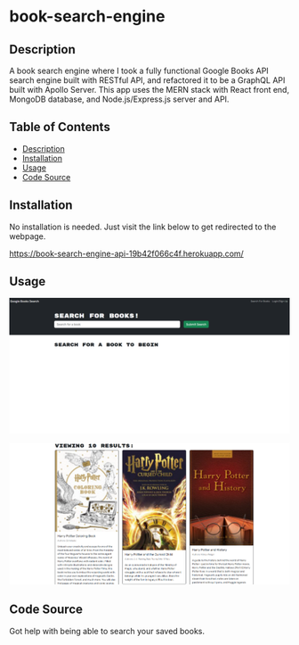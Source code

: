 # book-search-engine

## Description

A book search engine where I took a fully functional Google Books API search engine built with RESTful API, and refactored it to be a GraphQL API built with Apollo Server. This app uses the MERN stack with React front end, MongoDB database, and Node.js/Express.js server and API.

## Table of Contents

* [Description](#description)
* [Installation](#installation)
* [Usage](#usage)
* [Code Source](#code-source)

## Installation

No installation is needed. Just visit the link below to get redirected to the webpage.

https://book-search-engine-api-19b42f066c4f.herokuapp.com/

## Usage

![](/client/public/book-homepage.png)

![](/client/public/book-search.png)

## Code Source

Got help with being able to search your saved books.